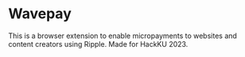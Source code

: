 # WavepayThis is a browser extension to enable micropayments to websites and content creators using Ripple. Made for HackKU 2023.